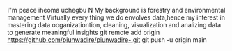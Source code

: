 I"m peace iheoma uchegbu N
My background is forestry and environmental management
Virtually every thing we do envolves data,hence my interest in mastering 
data ooganizationtion,
cleaning,
visualization and 
analizing data to generate meaningful insights
git remote add origin https://github.com/piunwadire/piunwadire-.git
git push -u origin main
<!--
**piunwadire/piunwadire** is a ✨ _special_ ✨ repository because its `README.md` (this file) appears on your GitHub profile.

Here are some ideas to get you started:-
I’m currently a traineer on data analysis
- 🌱 learning the most currrent tools gives me the the readiness to dive into the facinating world of data driven insights and decision-making
- 👯  collaborating with individuals and companies that really need someone in their team in solving data related problems wont be a bad idea,
because i can currently clean,organize and visualize data with excel.
- 🤔 I’ve worked on simple projects but i am curently working on some challenging projects to enhance my growth.
- 💬 Ask me anything about using excel to analize data 
git init
git init
- 📫You can reach me on {linkedin}()
- 😄 Pronouns: .
- ⚡ Fun fact: ...
-->
